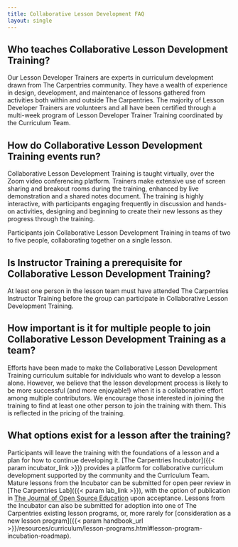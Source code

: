```yaml
---
title: Collaborative Lesson Development FAQ
layout: single
---
```



## Who teaches Collaborative Lesson Development Training?
Our Lesson Developer Trainers are experts in curriculum development drawn from The Carpentries community. They have a wealth of experience in design, development, and maintenance of lessons gathered from activities both within and outside The Carpentries. The majority of Lesson Developer Trainers are volunteers and all have been certified through a multi-week program of Lesson Developer Trainer Training coordinated by the Curriculum Team.

## How do Collaborative Lesson Development Training events run?
Collaborative Lesson Development Training is taught virtually, over the Zoom video conferencing platform. Trainers make extensive use of screen sharing and breakout rooms during the training, enhanced by live demonstration and a shared notes document. The training is highly interactive, with participants engaging frequently in discussion and hands-on activities, designing and beginning to create their new lessons
as they progress through the training.

Participants join Collaborative Lesson Development Training in teams of two to five people, collaborating together on a single lesson.

## Is Instructor Training a prerequisite for Collaborative Lesson Development Training?
At least one person in the lesson team must have attended The Carpentries Instructor Training before the group can participate in Collaborative Lesson Development Training.

## How important is it for multiple people to join Collaborative Lesson Development Training as a team?
Efforts have been made to make the Collaborative Lesson Development Training curriculum suitable for individuals who want to develop a lesson alone. However, we believe that the lesson development process is likely to be more successful (and more enjoyable!) when it is a collaborative effort among multiple contributors. We encourage those interested in joining the training to find at least one other person to join the training with them. This is reflected in the pricing of the training.

## What options exist for a lesson after the training?
Participants will leave the training with the foundations of a lesson and a plan for how to continue developing it. [The Carpentries Incubator]({{< param incubator_link >}}) provides a platform for collaborative curriculum development supported by the community and the Curriculum Team. Mature lessons from the Incubator can be submitted for open peer review in [The Carpentries Lab]({{< param lab_link >}}), with the option of publication in [The Journal of Open Source Education](https://jose.theoj.org/) upon acceptance. Lessons from the Incubator can also be submitted for adoption into one of The Carpentries existing lesson programs, or, more rarely for [consideration as a new lesson program]({{< param handbook_url >}}/resources/curriculum/lesson-programs.html#lesson-program-incubation-roadmap).
